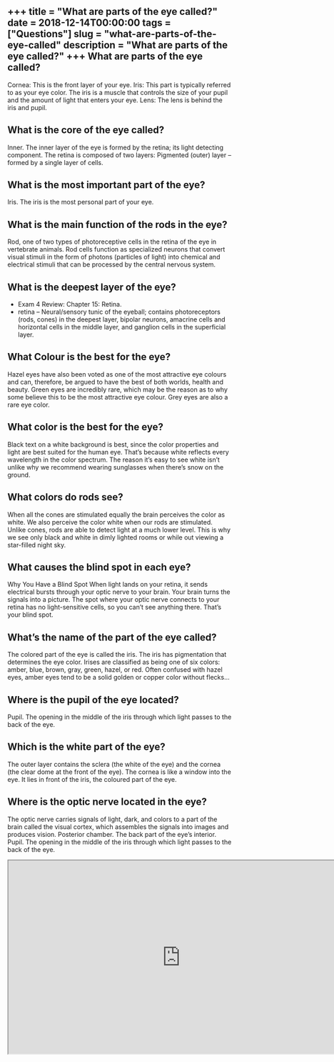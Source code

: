 +++
title = "What are parts of the eye called?"
date = 2018-12-14T00:00:00
tags = ["Questions"]
slug = "what-are-parts-of-the-eye-called"
description = "What are parts of the eye called?"
+++
What are parts of the eye called?
---------------------------------

Cornea: This is the front layer of your eye. Iris: This part is typically referred to as your eye color. The iris is a muscle that controls the size of your pupil and the amount of light that enters your eye. Lens: The lens is behind the iris and pupil.

What is the core of the eye called?
-----------------------------------

Inner. The inner layer of the eye is formed by the retina; its light detecting component. The retina is composed of two layers: Pigmented (outer) layer – formed by a single layer of cells.

What is the most important part of the eye?
-------------------------------------------

Iris. The iris is the most personal part of your eye.

What is the main function of the rods in the eye?
-------------------------------------------------

Rod, one of two types of photoreceptive cells in the retina of the eye in vertebrate animals. Rod cells function as specialized neurons that convert visual stimuli in the form of photons (particles of light) into chemical and electrical stimuli that can be processed by the central nervous system.

What is the deepest layer of the eye?
-------------------------------------

- Exam 4 Review: Chapter 15: Retina.
- retina – Neural/sensory tunic of the eyeball; contains photoreceptors (rods, cones) in the deepest layer, bipolar neurons, amacrine cells and horizontal cells in the middle layer, and ganglion cells in the superficial layer.

What Colour is the best for the eye?
------------------------------------

Hazel eyes have also been voted as one of the most attractive eye colours and can, therefore, be argued to have the best of both worlds, health and beauty. Green eyes are incredibly rare, which may be the reason as to why some believe this to be the most attractive eye colour. Grey eyes are also a rare eye color.

What color is the best for the eye?
-----------------------------------

Black text on a white background is best, since the color properties and light are best suited for the human eye. That’s because white reflects every wavelength in the color spectrum. The reason it’s easy to see white isn’t unlike why we recommend wearing sunglasses when there’s snow on the ground.

What colors do rods see?
------------------------

When all the cones are stimulated equally the brain perceives the color as white. We also perceive the color white when our rods are stimulated. Unlike cones, rods are able to detect light at a much lower level. This is why we see only black and white in dimly lighted rooms or while out viewing a star-filled night sky.

What causes the blind spot in each eye?
---------------------------------------

Why You Have a Blind Spot When light lands on your retina, it sends electrical bursts through your optic nerve to your brain. Your brain turns the signals into a picture. The spot where your optic nerve connects to your retina has no light-sensitive cells, so you can’t see anything there. That’s your blind spot.

What’s the name of the part of the eye called?
----------------------------------------------

The colored part of the eye is called the iris. The iris has pigmentation that determines the eye color. Irises are classified as being one of six colors: amber, blue, brown, gray, green, hazel, or red. Often confused with hazel eyes, amber eyes tend to be a solid golden or copper color without flecks…

Where is the pupil of the eye located?
--------------------------------------

Pupil. The opening in the middle of the iris through which light passes to the back of the eye.

Which is the white part of the eye?
-----------------------------------

The outer layer contains the sclera (the white of the eye) and the cornea (the clear dome at the front of the eye). The cornea is like a window into the eye. It lies in front of the iris, the coloured part of the eye.

Where is the optic nerve located in the eye?
--------------------------------------------

The optic nerve carries signals of light, dark, and colors to a part of the brain called the visual cortex, which assembles the signals into images and produces vision. Posterior chamber. The back part of the eye’s interior. Pupil. The opening in the middle of the iris through which light passes to the back of the eye.

<iframe allow="accelerometer; autoplay; clipboard-write; encrypted-media; gyroscope; picture-in-picture" allowfullscreen="" class="__youtube_prefs__  epyt-is-override  no-lazyload" data-no-lazy="1" data-origheight="433" data-origwidth="770" data-skipgform_ajax_framebjll="" height="433" id="_ytid_63009" loading="lazy" src="https://www.youtube.com/embed/eySkNWTI03Q?enablejsapi=1&autoplay=0&cc_load_policy=0&cc_lang_pref=&iv_load_policy=1&loop=0&modestbranding=0&rel=1&fs=1&playsinline=0&autohide=2&theme=dark&color=red&controls=1&" title="YouTube player" width="770"></iframe>